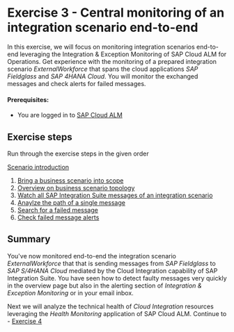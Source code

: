 # Exercise 3 - Central monitoring of an integration scenario end-to-end

In this exercise, we will focus on monitoring integration scenarios end-to-end leveraging the Integration & Exception Monitoring of SAP Cloud ALM for Operations.  Get experience with the monitoring of a prepared integration scenario *ExternalWorkforce* that spans the cloud applications *SAP Fieldglass* and  *SAP 4HANA Cloud*. You will monitor the exchanged messages and check alerts for failed messages.

#### Prerequisites:
- You are logged in to [SAP Cloud ALM](https://teched22-cloudalm-003.eu10.alm.cloud.sap/launchpad#Shell-home)

## Exercise steps

Run through the exercise steps in the given order

[Scenario introduction](/exercises/ex3/ex30/)

1. [Bring a business scenario into scope](/exercises/ex3/ex31)
2. [Overview on business scenario topology](/exercises/ex3/ex32)
3. [Watch all SAP Integration Suite messages of an integration scenario](/exercises/ex3/ex33/)
4. [Anaylze the path of a single message](/exercises/ex3/ex34)
5. [Search for a failed message](/exercises/ex3/ex35)
6. [Check failed message alerts](/exercises/ex3/ex36)

## Summary

You've now monitored end-to-end the integration scenario *ExternalWorkforce* that that is sending messages from *SAP Fieldglass* to *SAP S/4HANA Cloud* mediated by the Cloud Integration capability of SAP Integration Suite. You have seen how to detect faulty messages very quickly in the overview page but also in the alerting section of *Integration & Exception Monitoring* or in your email inbox.

Next we will analyze the technical health of *Cloud Integration* resources leveraging the *Health Monitoring* application of SAP Cloud ALM. Continue to - [Exercise 4](/exercises/ex4/readme.md)
